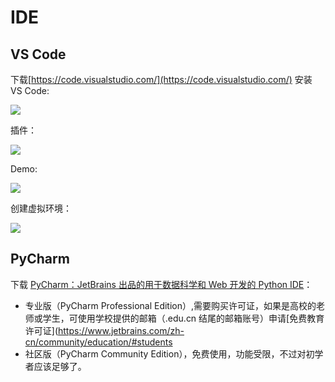 # IDE

## VS Code

下载[https://code.visualstudio.com/](https://code.visualstudio.com/) 安装 VS Code:

![](./src/20250410102026.png)

插件：

![](./src/20250410102431.png)

Demo:

![](./src/GZIIUKAVKc.gif)

创建虚拟环境：

![](./src/jhHNZDhJkM.gif)


## PyCharm

下载 [PyCharm：JetBrains 出品的用于数据科学和 Web 开发的 Python IDE](https://www.jetbrains.com/zh-cn/pycharm/download/?section=windows)：

- 专业版（PyCharm Professional Edition）,需要购买许可证，如果是高校的老师或学生，可使用学校提供的邮箱（.edu.cn 结尾的邮箱账号）申请[免费教育许可证](https://www.jetbrains.com/zh-cn/community/education/#students
- 社区版（PyCharm Community Edition），免费使用，功能受限，不过对初学者应该足够了。


